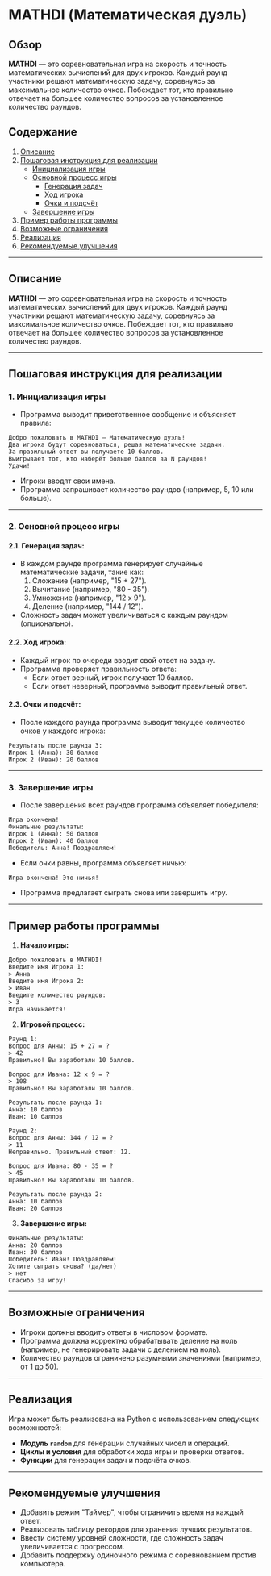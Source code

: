 # MATHDI (Математическая дуэль)

## Обзор

**MATHDI** — это соревновательная игра на скорость и точность математических вычислений для двух игроков. Каждый раунд участники решают математическую задачу, соревнуясь за максимальное количество очков. Побеждает тот, кто правильно отвечает на большее количество вопросов за установленное количество раундов.

## Содержание

1. [Описание](#Описание)
2. [Пошаговая инструкция для реализации](#Пошаговая-инструкция-для-реализации)
   - [Инициализация игры](#1-Инициализация-игры)
   - [Основной процесс игры](#2-Основной-процесс-игры)
     - [Генерация задач](#21-Генерация-задач)
     - [Ход игрока](#22-Ход-игрока)
     - [Очки и подсчёт](#23-Очки-и-подсчёт)
   - [Завершение игры](#3-Завершение-игры)
3. [Пример работы программы](#Пример-работы-программы)
4. [Возможные ограничения](#Возможные-ограничения)
5. [Реализация](#Реализация)
6. [Рекомендуемые улучшения](#Рекомендуемые-улучшения)

---

## Описание

**MATHDI** — это соревновательная игра на скорость и точность математических вычислений для двух игроков. Каждый раунд участники решают математическую задачу, соревнуясь за максимальное количество очков. Побеждает тот, кто правильно отвечает на большее количество вопросов за установленное количество раундов.

---

## Пошаговая инструкция для реализации

### 1. Инициализация игры

- Программа выводит приветственное сообщение и объясняет правила:

```
Добро пожаловать в MATHDI — Математическую дуэль!  
Два игрока будут соревноваться, решая математические задачи.  
За правильный ответ вы получаете 10 баллов.  
Выигрывает тот, кто наберёт больше баллов за N раундов!  
Удачи!
```

- Игроки вводят свои имена.
- Программа запрашивает количество раундов (например, 5, 10 или больше).

---

### 2. Основной процесс игры

#### 2.1. Генерация задач:

- В каждом раунде программа генерирует случайные математические задачи, такие как:
  1. Сложение (например, "15 + 27").
  2. Вычитание (например, "80 - 35").
  3. Умножение (например, "12 x 9").
  4. Деление (например, "144 / 12").
- Сложность задач может увеличиваться с каждым раундом (опционально).

#### 2.2. Ход игрока:

- Каждый игрок по очереди вводит свой ответ на задачу.
- Программа проверяет правильность ответа:
  - Если ответ верный, игрок получает 10 баллов.
  - Если ответ неверный, программа выводит правильный ответ.

#### 2.3. Очки и подсчёт:

- После каждого раунда программа выводит текущее количество очков у каждого игрока:

```
Результаты после раунда 3:
Игрок 1 (Анна): 30 баллов
Игрок 2 (Иван): 20 баллов
```

---

### 3. Завершение игры

- После завершения всех раундов программа объявляет победителя:

```
Игра окончена!
Финальные результаты:
Игрок 1 (Анна): 50 баллов
Игрок 2 (Иван): 40 баллов
Победитель: Анна! Поздравляем!
```

- Если очки равны, программа объявляет ничью:

```
Игра окончена! Это ничья!
```

- Программа предлагает сыграть снова или завершить игру.

---

## Пример работы программы

1. **Начало игры:**

```
Добро пожаловать в MATHDI!
Введите имя Игрока 1:
> Анна
Введите имя Игрока 2:
> Иван
Введите количество раундов:
> 3
Игра начинается!
```

2. **Игровой процесс:**

```
Раунд 1:
Вопрос для Анны: 15 + 27 = ?
> 42
Правильно! Вы заработали 10 баллов.

Вопрос для Ивана: 12 x 9 = ?
> 108
Правильно! Вы заработали 10 баллов.

Результаты после раунда 1:
Анна: 10 баллов
Иван: 10 баллов

Раунд 2:
Вопрос для Анны: 144 / 12 = ?
> 11
Неправильно. Правильный ответ: 12.

Вопрос для Ивана: 80 - 35 = ?
> 45
Правильно! Вы заработали 10 баллов.

Результаты после раунда 2:
Анна: 10 баллов
Иван: 20 баллов
```

3. **Завершение игры:**

```
Финальные результаты:
Анна: 20 баллов
Иван: 30 баллов
Победитель: Иван! Поздравляем!
Хотите сыграть снова? (да/нет)
> нет
Спасибо за игру!
```

---

## Возможные ограничения

- Игроки должны вводить ответы в числовом формате.
- Программа должна корректно обрабатывать деление на ноль (например, не генерировать задачи с делением на ноль).
- Количество раундов ограничено разумными значениями (например, от 1 до 50).

---

## Реализация

Игра может быть реализована на Python с использованием следующих возможностей:

- **Модуль `random`** для генерации случайных чисел и операций.
- **Циклы и условия** для обработки хода игры и проверки ответов.
- **Функции** для генерации задач и подсчёта очков.

---

## Рекомендуемые улучшения

- Добавить режим "Таймер", чтобы ограничить время на каждый ответ.
- Реализовать таблицу рекордов для хранения лучших результатов.
- Ввести систему уровней сложности, где сложность задач увеличивается с прогрессом.
- Добавить поддержку одиночного режима с соревнованием против компьютера.